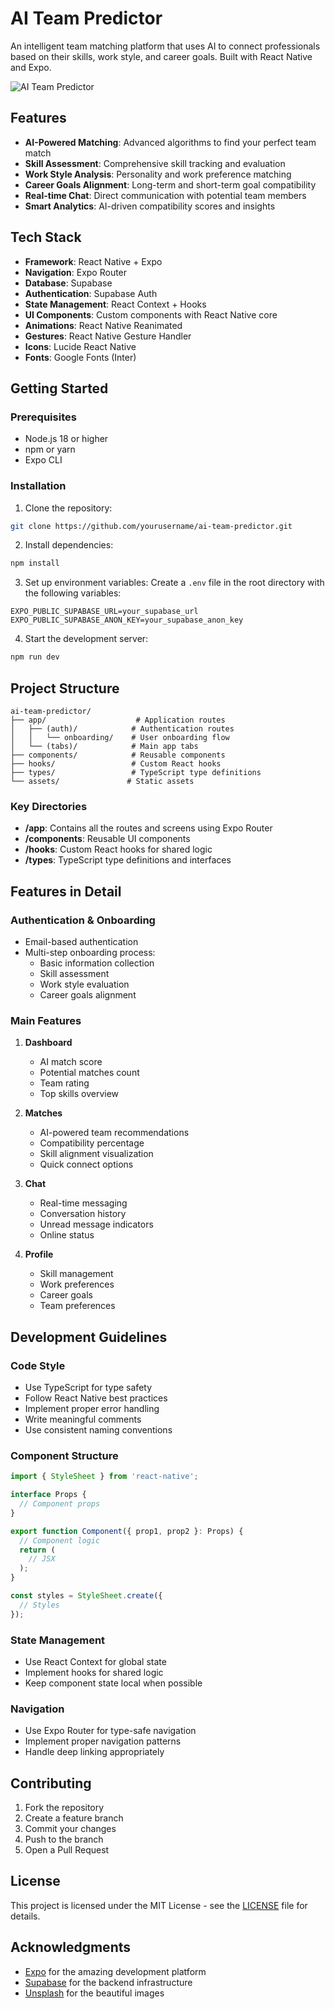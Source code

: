 # AI Team Predictor

An intelligent team matching platform that uses AI to connect professionals based on their skills, work style, and career goals. Built with React Native and Expo.

![AI Team Predictor](https://images.unsplash.com/photo-1522071820081-009f0129c71c?q=80&w=2940&auto=format&fit=crop)

## Features

- **AI-Powered Matching**: Advanced algorithms to find your perfect team match
- **Skill Assessment**: Comprehensive skill tracking and evaluation
- **Work Style Analysis**: Personality and work preference matching
- **Career Goals Alignment**: Long-term and short-term goal compatibility
- **Real-time Chat**: Direct communication with potential team members
- **Smart Analytics**: AI-driven compatibility scores and insights

## Tech Stack

- **Framework**: React Native + Expo
- **Navigation**: Expo Router
- **Database**: Supabase
- **Authentication**: Supabase Auth
- **State Management**: React Context + Hooks
- **UI Components**: Custom components with React Native core
- **Animations**: React Native Reanimated
- **Gestures**: React Native Gesture Handler
- **Icons**: Lucide React Native
- **Fonts**: Google Fonts (Inter)

## Getting Started

### Prerequisites

- Node.js 18 or higher
- npm or yarn
- Expo CLI

### Installation

1. Clone the repository:
```bash
git clone https://github.com/yourusername/ai-team-predictor.git
```

2. Install dependencies:
```bash
npm install
```

3. Set up environment variables:
Create a `.env` file in the root directory with the following variables:
```
EXPO_PUBLIC_SUPABASE_URL=your_supabase_url
EXPO_PUBLIC_SUPABASE_ANON_KEY=your_supabase_anon_key
```

4. Start the development server:
```bash
npm run dev
```

## Project Structure

```
ai-team-predictor/
├── app/                    # Application routes
│   ├── (auth)/            # Authentication routes
│   │   └── onboarding/    # User onboarding flow
│   └── (tabs)/            # Main app tabs
├── components/            # Reusable components
├── hooks/                 # Custom React hooks
├── types/                 # TypeScript type definitions
└── assets/               # Static assets
```

### Key Directories

- **/app**: Contains all the routes and screens using Expo Router
- **/components**: Reusable UI components
- **/hooks**: Custom React hooks for shared logic
- **/types**: TypeScript type definitions and interfaces

## Features in Detail

### Authentication & Onboarding

- Email-based authentication
- Multi-step onboarding process:
  - Basic information collection
  - Skill assessment
  - Work style evaluation
  - Career goals alignment

### Main Features

1. **Dashboard**
   - AI match score
   - Potential matches count
   - Team rating
   - Top skills overview

2. **Matches**
   - AI-powered team recommendations
   - Compatibility percentage
   - Skill alignment visualization
   - Quick connect options

3. **Chat**
   - Real-time messaging
   - Conversation history
   - Unread message indicators
   - Online status

4. **Profile**
   - Skill management
   - Work preferences
   - Career goals
   - Team preferences

## Development Guidelines

### Code Style

- Use TypeScript for type safety
- Follow React Native best practices
- Implement proper error handling
- Write meaningful comments
- Use consistent naming conventions

### Component Structure

```typescript
import { StyleSheet } from 'react-native';

interface Props {
  // Component props
}

export function Component({ prop1, prop2 }: Props) {
  // Component logic
  return (
    // JSX
  );
}

const styles = StyleSheet.create({
  // Styles
});
```

### State Management

- Use React Context for global state
- Implement hooks for shared logic
- Keep component state local when possible

### Navigation

- Use Expo Router for type-safe navigation
- Implement proper navigation patterns
- Handle deep linking appropriately

## Contributing

1. Fork the repository
2. Create a feature branch
3. Commit your changes
4. Push to the branch
5. Open a Pull Request

## License

This project is licensed under the MIT License - see the [LICENSE](LICENSE) file for details.

## Acknowledgments

- [Expo](https://expo.dev/) for the amazing development platform
- [Supabase](https://supabase.com/) for the backend infrastructure
- [Unsplash](https://unsplash.com/) for the beautiful images
